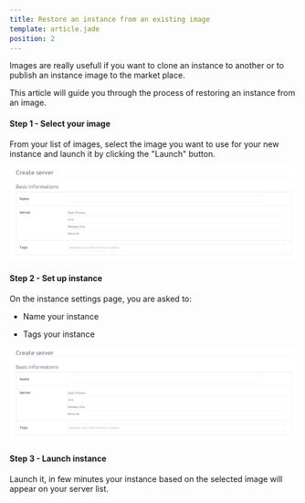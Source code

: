 ```yaml
---
title: Restore an instance from an existing image
template: article.jade
position: 2
---
```


Images are really usefull if you want to clone an instance to another or to publish an instance image to the market place.

This article will guide you through the process of restoring an instance from an image.

#### Step 1 - Select your image

From your list of images, select the image you want to use for your new instance and launch it by clicking the "Launch" button.

![Create server basic information](../../imgs/img_tmp_srv_basic_informations.png "Temporaire")

#### Step 2 - Set up instance

On the instance settings page, you are asked to:

- Name your instance

- Tags your instance

![Create server basic information](../../imgs/img_tmp_srv_basic_informations.png "Temporaire")

#### Step 3 - Launch instance

Launch it, in few minutes your instance based on the selected image will appear on your server list.
